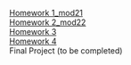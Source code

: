 [Homework 1_mod21](https://sveta1234555.github.io/genis_homeWork_js/lesson1/HomeWork/dz1.html)<br>
[Homework 2_mod22](https://sveta1234555.github.io/genius-homework/genius-homework-2)<br>
[Homework 3](https://sveta1234555.github.io/genius-homework/homework-3)<br>
[Homework 4](https://sveta1234555.github.io/genius-homework/homework-4)<br>
Final Project (to be completed)
